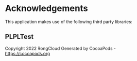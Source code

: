 # Acknowledgements
This application makes use of the following third party libraries:

## PLPLTest

Copyright 2022 RongCloud
Generated by CocoaPods - https://cocoapods.org
